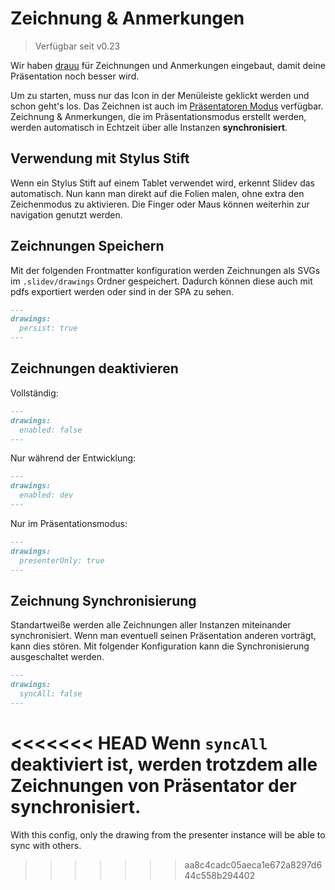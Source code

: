 # Zeichnung & Anmerkungen

> Verfügbar seit v0.23

Wir haben [drauu](https://github.com/antfu/drauu) für Zeichnungen und Anmerkungen eingebaut, damit deine Präsentation noch besser wird.

Um zu starten, muss nur das <carbon-pen class="inline-icon-btn"/> Icon in der Menüleiste geklickt werden und schon geht's los. Das Zeichnen ist auch im [Präsentatoren Modus](/guide/presenter-mode) verfügbar. Zeichnung & Anmerkungen, die im Präsentationsmodus erstellt werden, werden automatisch in Echtzeit über alle Instanzen **synchronisiert**.

<TheTweet id="1424027510342250499" />

## Verwendung mit Stylus Stift

Wenn ein Stylus Stift auf einem Tablet verwendet wird, erkennt Slidev das automatisch. Nun kann man direkt auf die Folien malen, ohne extra den Zeichenmodus zu aktivieren. Die Finger oder Maus können weiterhin zur navigation genutzt werden.

## Zeichnungen Speichern

Mit der folgenden Frontmatter konfiguration werden Zeichnungen als SVGs im `.slidev/drawings` Ordner gespeichert. Dadurch können diese auch mit pdfs exportiert werden oder sind in der SPA zu sehen.

```md
---
drawings:
  persist: true
---
```

## Zeichnungen deaktivieren

Vollständig:

```md
---
drawings:
  enabled: false
---
```

Nur während der Entwicklung:

```md
---
drawings:
  enabled: dev
---
```

Nur im Präsentationsmodus:

```md
---
drawings:
  presenterOnly: true
---
```

## Zeichnung Synchronisierung

Standartweiße werden alle Zeichnungen aller Instanzen miteinander synchronisiert. Wenn man eventuell seinen Präsentation anderen vorträgt, kann dies stören. Mit folgender Konfiguration kann die Synchronisierung ausgeschaltet werden.

```md
---
drawings:
  syncAll: false
---
```

<<<<<<< HEAD
Wenn `syncAll` deaktiviert ist, werden trotzdem alle Zeichnungen von Präsentator der synchronisiert.
=======
With this config, only the drawing from the presenter instance will be able to sync with others.
>>>>>>> aa8c4cadc05aeca1e672a8297d644c558b294402
